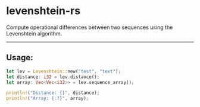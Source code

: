 # levenshtein-rs
Compute operational differences between two sequences using the Levenshtein algorithm. 

___
## Usage:
```rust
let lev = Levenshtein::new("test", "text");
let distance: i32 = lev.distance();
let array: Vec<Vec<i32>> = lev.sequence_array();

println!("Distance: {}", distance);
println!("Array: {:?}", array);
```
